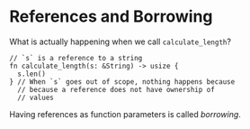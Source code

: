 # References and Borrowing

What is actually happening when we call `calculate_length`?

```rust,ignore
// `s` is a reference to a string
fn calculate_length(s: &String) -> usize {
  s.len()
} // When `s` goes out of scope, nothing happens because
  // because a reference does not have ownership of
  // values
```

Having references as function parameters is called _borrowing_.
